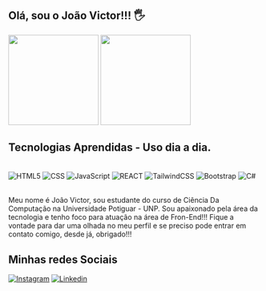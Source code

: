 ## Olá, sou o João Victor!!! 🖐️

<div>
<img height="180em" src="https://github-readme-stats.vercel.app/api?username=Juvito12&show_icons=true&theme=dracula"/> 
<img height="180em" src="https://github-readme-stats.vercel.app/api/top-langs/?username=Juvito12&layout=compact&langs_count16&theme=dracula"/> 
</div>

## Tecnologias Aprendidas - Uso dia a dia.

<div style="display: inline_block"><br/>
<img align="center" alt="HTML5" src="https://img.shields.io/badge/HTML5-E34F26?style=for-the-badge&logo=html5&logoColor=white"/>
<img align="center" alt="CSS" src="https://img.shields.io/badge/CSS3-1572B6?style=for-the-badge&logo=css3&logoColor=white"/>
<img align="center" alt="JavaScript" src="https://img.shields.io/badge/JavaScript-F7DF1E?style=for-the-badge&logo=javascript&logoColor=black"/>
<img align="center" alt="REACT" src="https://img.shields.io/badge/React-20232A?style=for-the-badge&logo=react&logoColor=61DAFB"/>
<img align="center" alt="TailwindCSS" src="https://img.shields.io/badge/Tailwind_CSS-38B2AC?style=for-the-badge&logo=tailwind-css&logoColor=white"/>
<img align="center" alt="Bootstrap" src="https://img.shields.io/badge/Bootstrap-563D7C?style=for-the-badge&logo=bootstrap&logoColor=white"/>
<img align="center" alt="C#" src="https://img.shields.io/badge/C%23-239120?style=for-the-badge&logo=c-sharp&logoColor=white"/>
</div><br/>

Meu nome é João Victor, sou estudante do curso de Ciência Da Computação na Universidade Potiguar - UNP. Sou apaixonado pela área da tecnologia e tenho foco para atuação na área de Fron-End!!! Fique a vontade para dar uma olhada no meu perfil e se preciso pode entrar em contato comigo, desde já, obrigado!!!

## Minhas redes Sociais
[![Instagram](https://img.shields.io/badge/Instagram-E4405F?style=for-the-badge&logo=instagram&logoColor=white)](https://www.instagram.com/jvictorr_17?igsh=MWd0NXY3Zzd3Y3I1cw%3D%3D&utm_source=qr)
[![Linkedin](https://img.shields.io/badge/LinkedIn-0077B5?style=for-the-badge&logo=linkedin&logoColor=white)](www.linkedin.com/in/joão-victor-silva-4aab252b7)
